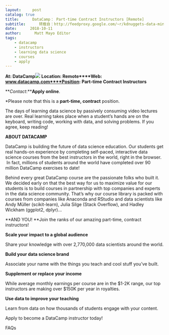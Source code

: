 ```yaml
---
layout:     post
catalog: true
title:      DataCamp： Part-time Contract Instructors [Remote]
subtitle:      转载自：http://feedproxy.google.com/~r/kdnuggets-data-mining-analytics/~3/mkHbc4ZeYbQ/10-11-datacamp-part-time-contract-instructors.html
date:      2018-10-11
author:      Matt Mayo Editor
tags:
    - datacamp
    - instructors
    - learning data science
    - courses
    - apply
---
```


**At: DataCamp**![](http://feedproxy.google.com/jimg/datacamp-logo.png)
**Location: Remote****Web: www.datacamp.com****Position: Part-time Contract Instructors**

**_Contact_:****Apply online**.

*Please note that this is a **part-time, contract** position.

The days of learning data science by passively consuming video lectures are over. Real learning takes place when a student’s hands are on the keyboard, writing code, working with data, and solving problems. If you agree, keep reading!

**ABOUT DATACAMP**

DataCamp is building the future of data science education. Our students get real hands-on experience by completing self-paced, interactive data science courses from the best instructors in the world, right in the browser.  In fact, millions of students around the world have completed over 90 million DataCamp exercises to date!

Behind every great DataCamp course are the passionate folks who built it. We decided early on that the best way for us to maximize value for our students is to build courses in partnership with top companies and experts in the data science community. That’s why our course library is packed with courses from companies like Anaconda and RStudio and data scientists like Andy Müller (scikit-learn), Julia Silge (Stack Overflow), and Hadley Wickham (ggplot2, dplyr)...

**AND YOU! **Join the ranks of our amazing part-time, contract instructors!

**Scale your impact to a global audience**

Share your knowledge with over 2,770,000 data scientists around the world.

**Build your data science brand**

Associate your name with the things you teach and cool stuff you’ve built.

**Supplement or replace your income**

While average monthly earnings per course are in the $1-2K range, our top instructors are making over $150K per year in royalties.

**Use data to improve your teaching**

Learn from data on how thousands of students engage with your content.

Apply to become a DataCamp instructor today! 

FAQs
